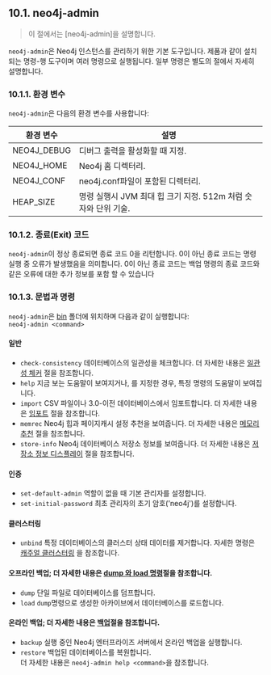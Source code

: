 ## 10.1. neo4j-admin
> 이 절에서는 [neo4j-admin]을 설명합니다.

`neo4j-admin`은 Neo4j 인스턴스를 관리하기 위한 기본 도구입니다. 제품과 같이 설치되는 명령-행 도구이며 여러 명령으로 실행됩니다. 일부 명령은 별도의 절에서 자세히 설명합니다.
### 10.1.1. 환경 변수
`neo4j-admin`은 다음의 환경 변수를 사용합니다:

| 환경 변수 | 설명 |
|---|---|
| NEO4J_DEBUG | 디버그 출력을 활성화할 때 지정. |
| NEO4J_HOME | Neo4j 홈 디렉터리. |
| NEO4J_CONF | neo4j.conf파일이 포함된 디렉터리. |
| HEAP_SIZE | 명령 실행시 JVM 최대 힙 크기 지정. 512m 처럼 숫자와 단위 기술. |

### 10.1.2. 종료(Exit) 코드
`neo4j-admin`이 정상 종료되면 종료 코드 0을 리턴합니다. 0이 아닌 종료 코드는 명령 실행 중 오류가 발생했음을 의미합니다. 0이 아닌 종료 코드는 백업 명령의 종료 코드와 같은 오류에 대한 추가 정보를 포함 할 수 있습니다

### 10.1.3. 문법과 명령
`neo4j-admin`은 [bin](../configuration/file-locations.md) 폴더에 위치하며 다음과 같이 실행합니다:  
`neo4j-admin <command>`

#### 일반
* `check-consistency` 데이터베이스의 일관성을 체크합니다. 더 자세한 내용은 [일관성 체커](./consistency-checker.md) 절을 참조합니다.
* `help` 지금 보는 도움말이 보여지거나, <command>를 지정한 경우, 특정 명령의 도움말이 보여집니다.
* `import` CSV 파일이나 3.0-이전 데이터베이스에서 임포트합니다. 더 자세한 내용은 [임포트](./import.md) 절을 참조합니다.
* `memrec` Neo4j 힙과 페이지캐시 설정 추천을 보여줍니다. 더 자세한 내용은 [메모리 추천](./neo4j-admin-memrec.md) 절을 참조합니다.
* `store-info` Neo4j 데이터베이스 저장소 정보를 보여줍니다. 더 자세한 내용은 [저장소 정보 디스플레이](./display-store-information.md) 절을 참조합니다.
#### 인증
* `set-default-admin` 역할이 없을 때 기본 관리자를 설정합니다.
* `set-initial-password` 최초 관리자의 초기 암호('neo4j')를 설정합니다.
#### 클러스터링
* `unbind` 특정 데이터베이스의 클러스터 상태 데이터를 제거합니다. 자세한 명령은 [캐주얼 클러스터링](../clustering/causal-cluster.md) 을 참조합니다.
#### 오프라인 백업; 더 자세한 내용은 [dump 와 load 명령](./dump-and-load-databases.md)절을 참조합니다.
* `dump` 단일 파일로 데이터베이스를 덤프합니다.
* `load` `dump`명령으로 생성한 아카이브에서 데이터베이스를 로드합니다.
#### 온라인 백업; 더 자세한 내용은 [백업](../back.md)절을 참조합니다.
* `backup` 실행 중인 Neo4j 엔터프라이즈 서버에서 온라인 백업을 실행합니다.
* `restore` 백업된 데이터베이스를 복원합니다.  
더 자세한 내용은 `neo4j-admin help <command>`을 참조합니다.
